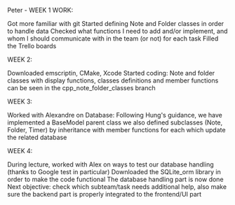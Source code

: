 Peter - WEEK 1 WORK:

Got more familiar with git
Started defining Note and Folder classes in order to handle data
Checked what functions I need to add and/or implement, and whom I should communicate with in the team (or not) for each task
Filled the Trello boards

WEEK 2:

Downloaded emscriptin, CMake, Xcode
Started coding: Note and folder classes with display functions, classes definitions and member functions 
can be seen in the cpp_note_folder_classes branch

WEEK 3:

Worked with Alexandre on Database:
Following Hung's guidance, we have implemented a BaseModel parent class
we also defined subclasses (Note, Folder, Timer) by inheritance 
with member functions for each which update the related database

WEEK 4:

During lecture, worked with Alex on ways to test our database handling (thanks to Google test in particular)
Downloaded the SQLite_orm library in order to make the code functional
The database handling part is now done
Next objective: check which subteam/task needs additional help, also make sure the backend part is properly integrated to the frontend/UI part

